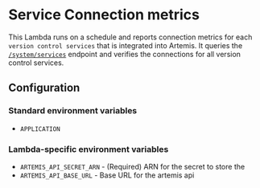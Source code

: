# Service Connection metrics

This Lambda runs on a schedule and reports connection metrics for each `version control services` that is integrated into Artemis. It queries the [`/system/services`](../../api/system_services/) endpoint and verifies the connections for all version control services.

## Configuration

### Standard environment variables

-   `APPLICATION`

### Lambda-specific environment variables

-   `ARTEMIS_API_SECRET_ARN` - (Required) ARN for the secret to store the
-   `ARTEMIS_API_BASE_URL` - Base URL for the artemis api
